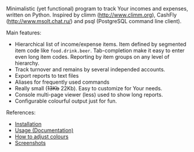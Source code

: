 Minimalistic (yet functional) program to track Your incomes and expenses, written on Python. Inspired by climm (http://www.climm.org), CashFly (http://www.msolt.chat.ru/)  and psql (PostgreSQL command line client).

Main features:
  * Hierarchical list of income/expense items. Item defined by segmented item code like `food.drink.beer`. Tab-completion make it easy to enter even long item codes. Reporting by item groups on any level of hierarchy.
  * Track turnover and remains by several independed accounts.
  * Export reports to text files
  * Aliases for frequently used commands
  * Really small (~~13Kb~~ 22Kb). Easy to customize for Your needs.
  * Console multi-page viewer (less) used to show long reports.
  * Configurable colourful output just for fun.

References:

  * [Installation](Installation.md)
  * [Usage (Documentation)](Usage.md)
  * [How to adjust colours](AdjustColourScheme.md)
  * [Screenshots](Screenshots.md)